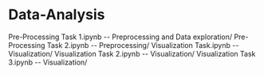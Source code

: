 # Data-Analysis
Pre-Processing Task 1.ipynb  -- Preprocessing and Data exploration/
Pre-Processing Task 2.ipynb -- Preprocessing/
Visualization Task.ipynb -- Visualization/
Visualization Task 2.ipynb -- Visualization/
Visualization Task 3.ipynb -- Visualization/
